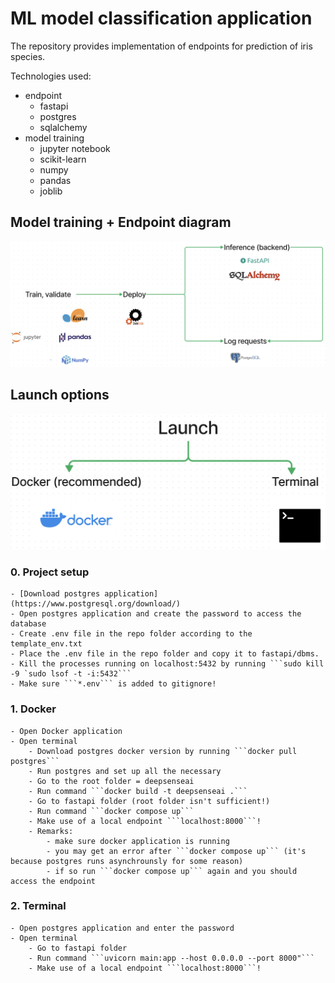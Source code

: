 # ML model classification application

The repository provides implementation of endpoints for prediction of iris species.

Technologies used:
- endpoint
    - fastapi
    - postgres
    - sqlalchemy
- model training
    - jupyter notebook
    - scikit-learn
    - numpy
    - pandas
    - joblib

## Model training + Endpoint diagram
![Model diagram](/images/diagram.png "Model diagram")

## Launch options
![Launch](/images/launch.png "Launch options")

### 0. Project setup
    - [Download postgres application](https://www.postgresql.org/download/)
    - Open postgres application and create the password to access the database
    - Create .env file in the repo folder according to the template_env.txt
    - Place the .env file in the repo folder and copy it to fastapi/dbms.
    - Kill the processes running on localhost:5432 by running ```sudo kill -9 `sudo lsof -t -i:5432```
    - Make sure ```*.env``` is added to gitignore!

### 1. Docker
    - Open Docker application
    - Open terminal
        - Download postgres docker version by running ```docker pull postgres```
        - Run postgres and set up all the necessary 
        - Go to the root folder = deepsenseai
        - Run command ```docker build -t deepsenseai .```
        - Go to fastapi folder (root folder isn't sufficient!)
        - Run command ```docker compose up```
        - Make use of a local endpoint ```localhost:8000```!
        - Remarks:
            - make sure docker application is running
            - you may get an error after ```docker compose up``` (it's because postgres runs asynchrounsly for some reason)
            - if so run ```docker compose up``` again and you should access the endpoint

### 2. Terminal
    - Open postgres application and enter the password
    - Open terminal
        - Go to fastapi folder
        - Run command ```uvicorn main:app --host 0.0.0.0 --port 8000"```
        - Make use of a local endpoint ```localhost:8000```!






